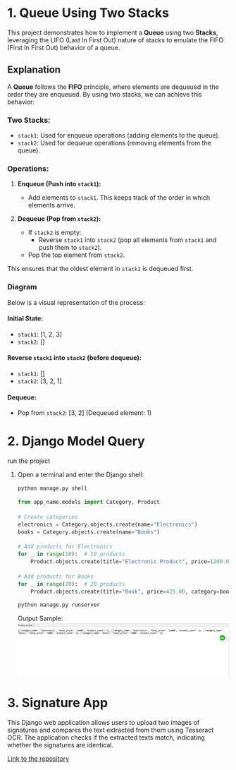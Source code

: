 # 1. Queue Using Two Stacks

This project demonstrates how to implement a **Queue** using two **Stacks**, leveraging the LIFO (Last In First Out) nature of stacks to emulate the FIFO (First In First Out) behavior of a queue.

## Explanation
A **Queue** follows the **FIFO** principle, where elements are dequeued in the order they are enqueued. By using two stacks, we can achieve this behavior:

### Two Stacks:
- `stack1`: Used for enqueue operations (adding elements to the queue).
- `stack2`: Used for dequeue operations (removing elements from the queue).

### Operations:
1. **Enqueue (Push into `stack1`):**
   - Add elements to `stack1`. This keeps track of the order in which elements arrive.

2. **Dequeue (Pop from `stack2`):**
   - If `stack2` is empty:
     - Reverse `stack1` into `stack2` (pop all elements from `stack1` and push them to `stack2`).
   - Pop the top element from `stack2`.

This ensures that the oldest element in `stack1` is dequeued first.

### Diagram
Below is a visual representation of the process:

#### Initial State:
- `stack1`: [1, 2, 3]  
- `stack2`: []

#### Reverse `stack1` into `stack2` (before dequeue):
- `stack1`: []  
- `stack2`: [3, 2, 1]

#### Dequeue:
- Pop from `stack2`: [3, 2] (Dequeued element: 1)

# 2. Django Model Query

run the project

1. Open a terminal and enter the Django shell:

   ```bash
   python manage.py shell
   ```
   ```python
   from app_name.models import Category, Product
   
   # Create categories
   electronics = Category.objects.create(name="Electronics")
   books = Category.objects.create(name="Books")
   
   # Add products for Electronics
   for _ in range(10):  # 10 products
       Product.objects.create(title="Electronic Product", price=1200.05, category=electronics)
   
   # Add products for Books
   for _ in range(20):  # 20 products
       Product.objects.create(title="Book", price=425.00, category=books)
   ```
   ```bash
   python manage.py runserver
   ```
   Output Sample:
   ![Upload Example](assets/upload.png)
# 3. Signature App
This Django web application allows users to upload two images of signatures and compares the text extracted from them using Tesseract OCR. The application checks if the extracted texts match, indicating whether the signatures are identical.

[Link to the repository](https://github.com/S18-Niloy/SignatureApp)
